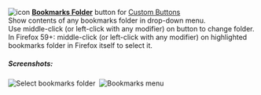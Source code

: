 ![icon](https://raw.github.com/Infocatcher/Custom_Buttons/master/Bookmarks_Folder/icon.png)&nbsp;<a href="https://infocatcher.github.io/Custom_Buttons/install/bookmarksFolder.html"><strong>Bookmarks Folder</strong></a> button for [Custom Buttons](https://addons.mozilla.org/addon/custom-buttons/)
<br>Show contents of any bookmarks folder in drop-down menu.
<br>Use middle-click (or left-click with any modifier) on button to change folder.
<br>In Firefox 59+: middle-click (or left-click with any modifier) on highlighted bookmarks folder in Firefox itself to select it.

##### Screenshots:
<img src="https://raw.github.com/Infocatcher/Custom_Buttons/master/Bookmarks_Folder/screenshots/select_bookmark_folder-en.png" alt="Select bookmarks folder" align="top">&nbsp; <img src="https://raw.github.com/Infocatcher/Custom_Buttons/master/Bookmarks_Folder/screenshots/bookmarks_menu-en.png" alt="Bookmarks menu" align="top">